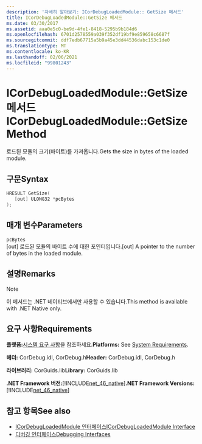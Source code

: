 ```yaml
---
description: '자세히 알아보기: ICorDebugLoadedModule:: GetSize 메서드'
title: ICorDebugLoadedModule::GetSize 메서드
ms.date: 03/30/2017
ms.assetid: aaa0e5c0-be9d-4fe1-8418-5295b9b184d6
ms.openlocfilehash: 6701d2578559a039f352df19bf9e859658c6687f
ms.sourcegitcommit: ddf7edb67715a5b9a45e3dd44536dabc153c1de0
ms.translationtype: MT
ms.contentlocale: ko-KR
ms.lasthandoff: 02/06/2021
ms.locfileid: "99801243"
---
```

# <a name="icordebugloadedmodulegetsize-method"></a><span data-ttu-id="4b909-103">ICorDebugLoadedModule::GetSize 메서드</span><span class="sxs-lookup"><span data-stu-id="4b909-103">ICorDebugLoadedModule::GetSize Method</span></span>

<span data-ttu-id="4b909-104">로드된 모듈의 크기(바이트)를 가져옵니다.</span><span class="sxs-lookup"><span data-stu-id="4b909-104">Gets the size in bytes of the loaded module.</span></span>  
  
## <a name="syntax"></a><span data-ttu-id="4b909-105">구문</span><span class="sxs-lookup"><span data-stu-id="4b909-105">Syntax</span></span>  
  
```cpp  
HRESULT GetSize(  
   [out] ULONG32 *pcBytes  
);  
```  
  
## <a name="parameters"></a><span data-ttu-id="4b909-106">매개 변수</span><span class="sxs-lookup"><span data-stu-id="4b909-106">Parameters</span></span>  

 `pcBytes`  
 <span data-ttu-id="4b909-107">[out] 로드된 모듈의 바이트 수에 대한 포인터입니다.</span><span class="sxs-lookup"><span data-stu-id="4b909-107">[out] A pointer to the number of bytes in the loaded module.</span></span>  
  
## <a name="remarks"></a><span data-ttu-id="4b909-108">설명</span><span class="sxs-lookup"><span data-stu-id="4b909-108">Remarks</span></span>  
  
> [!NOTE]
> <span data-ttu-id="4b909-109">이 메서드는 .NET 네이티브에서만 사용할 수 있습니다.</span><span class="sxs-lookup"><span data-stu-id="4b909-109">This method is available with .NET Native only.</span></span>  
  
## <a name="requirements"></a><span data-ttu-id="4b909-110">요구 사항</span><span class="sxs-lookup"><span data-stu-id="4b909-110">Requirements</span></span>  

 <span data-ttu-id="4b909-111">**플랫폼:**[시스템 요구 사항](../../get-started/system-requirements.md)을 참조하세요.</span><span class="sxs-lookup"><span data-stu-id="4b909-111">**Platforms:** See [System Requirements](../../get-started/system-requirements.md).</span></span>  
  
 <span data-ttu-id="4b909-112">**헤더:** CorDebug.idl, CorDebug.h</span><span class="sxs-lookup"><span data-stu-id="4b909-112">**Header:** CorDebug.idl, CorDebug.h</span></span>  
  
 <span data-ttu-id="4b909-113">**라이브러리:** CorGuids.lib</span><span class="sxs-lookup"><span data-stu-id="4b909-113">**Library:** CorGuids.lib</span></span>  
  
 <span data-ttu-id="4b909-114">**.NET Framework 버전:**[!INCLUDE[net_46_native](../../../../includes/net-46-native-md.md)]</span><span class="sxs-lookup"><span data-stu-id="4b909-114">**.NET Framework Versions:** [!INCLUDE[net_46_native](../../../../includes/net-46-native-md.md)]</span></span>  
  
## <a name="see-also"></a><span data-ttu-id="4b909-115">참고 항목</span><span class="sxs-lookup"><span data-stu-id="4b909-115">See also</span></span>

- [<span data-ttu-id="4b909-116">ICorDebugLoadedModule 인터페이스</span><span class="sxs-lookup"><span data-stu-id="4b909-116">ICorDebugLoadedModule Interface</span></span>](icordebugloadedmodule-interface.md)
- [<span data-ttu-id="4b909-117">디버깅 인터페이스</span><span class="sxs-lookup"><span data-stu-id="4b909-117">Debugging Interfaces</span></span>](debugging-interfaces.md)

